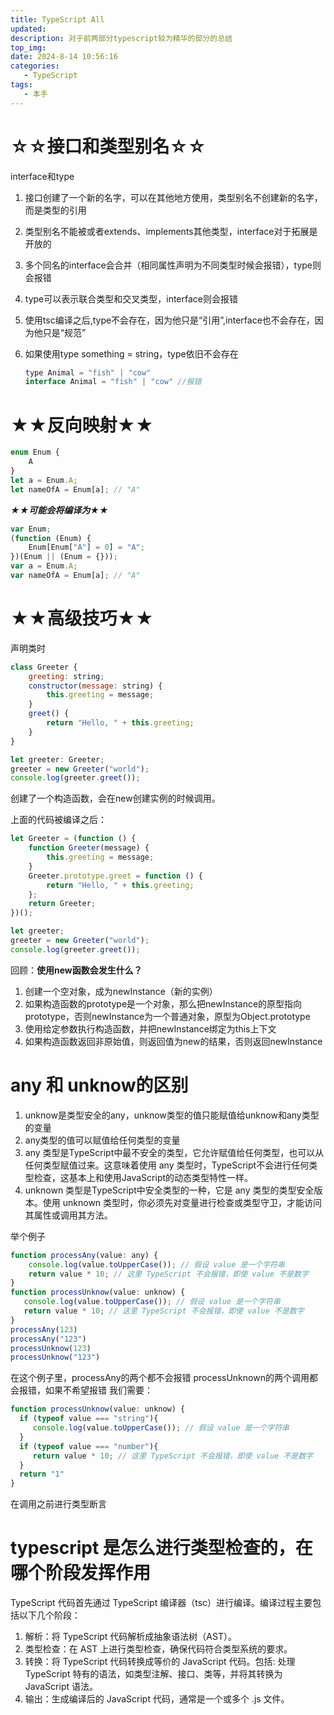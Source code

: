 ```yaml
---
title: TypeScript All
updated:
description: 对于前两部分typescript较为精华的部分的总结
top_img:
date: 2024-8-14 10:56:16
categories:
   - TypeScript
tags:
   - 本手
---
```


# ☆☆接口和类型别名☆☆

interface和type

1. 接口创建了一个新的名字，可以在其他地方使用，类型别名不创建新的名字，而是类型的引用
2. 类型别名不能被或者extends、implements其他类型，interface对于拓展是开放的
3. 多个同名的interface会合并（相同属性声明为不同类型时候会报错），type则会报错
4. type可以表示联合类型和交叉类型，interface则会报错
5. 使用tsc编译之后,type不会存在，因为他只是“引用”,interface也不会存在，因为他只是“规范”
6. 如果使用type something = string，type依旧不会存在

    ```jsx
    type Animal = "fish" | "cow"
    interface Animal = "fish" | "cow" //报错
    ```
   

# ★★反向映射★★

```jsx
enum Enum {
    A
}
let a = Enum.A;
let nameOfA = Enum[a]; // "A"
```

***★★可能会将编译为★★***

```jsx
var Enum;
(function (Enum) {
    Enum[Enum["A"] = 0] = "A";
})(Enum || (Enum = {}));
var a = Enum.A;
var nameOfA = Enum[a]; // "A"
```

# ★★高级技巧★★

声明类时

```jsx
class Greeter {
    greeting: string;
    constructor(message: string) {
        this.greeting = message;
    }
    greet() {
        return "Hello, " + this.greeting;
    }
}

let greeter: Greeter;
greeter = new Greeter("world");
console.log(greeter.greet());
```

创建了一个构造函数，会在new创建实例的时候调用。

上面的代码被编译之后：

```jsx
let Greeter = (function () {
    function Greeter(message) {
        this.greeting = message;
    }
    Greeter.prototype.greet = function () {
        return "Hello, " + this.greeting;
    };
    return Greeter;
})();

let greeter;
greeter = new Greeter("world");
console.log(greeter.greet());
```

回顾：**使用new函数会发生什么？**

1. 创建一个空对象，成为newInstance（新的实例）
2. 如果构造函数的prototype是一个对象，那么把newInstance的原型指向prototype，否则newInstance为一个普通对象，原型为Object.prototype
3. 使用给定参数执行构造函数，并把newInstance绑定为this上下文
4. 如果构造函数返回非原始值，则返回值为new的结果，否则返回newInstance

# any 和 unknow的区别

1. unknow是类型安全的any，unknow类型的值只能赋值给unknow和any类型的变量
2. any类型的值可以赋值给任何类型的变量
3. any 类型是TypeScript中最不安全的类型，它允许赋值给任何类型，也可以从任何类型赋值过来。这意味着使用 any 类型时，TypeScript不会进行任何类型检查，这基本上和使用JavaScript的动态类型特性一样。 
4. unknown 类型是TypeScript中安全类型的一种，它是 any 类型的类型安全版本。使用 unknown 类型时，你必须先对变量进行检查或类型守卫，才能访问其属性或调用其方法。

举个例子
```javascript
function processAny(value: any) {
    console.log(value.toUpperCase()); // 假设 value 是一个字符串
    return value * 10; // 这里 TypeScript 不会报错，即使 value 不是数字
}
function processUnknow(value: unknow) {
   console.log(value.toUpperCase()); // 假设 value 是一个字符串
   return value * 10; // 这里 TypeScript 不会报错，即使 value 不是数字
}
processAny(123)
processAny("123")
processUnknow(123)
processUnknow("123")
```

在这个例子里，processAny的两个都不会报错
processUnknown的两个调用都会报错，如果不希望报错
我们需要：
```javascript
function processUnknow(value: unknow) {
  if (typeof value === "string"){
     console.log(value.toUpperCase()); // 假设 value 是一个字符串
  }
  if (typeof value === "number"){
     return value * 10; // 这里 TypeScript 不会报错，即使 value 不是数字
  }
  return "1"
}
```
在调用之前进行类型断言

# typescript 是怎么进行类型检查的，在哪个阶段发挥作用

TypeScript 代码首先通过 TypeScript 编译器（tsc）进行编译。编译过程主要包括以下几个阶段：

1. 解析：将 TypeScript 代码解析成抽象语法树（AST）。 
2. 类型检查：在 AST 上进行类型检查，确保代码符合类型系统的要求。
3. 转换：将 TypeScript 代码转换成等价的 JavaScript 代码。包括: 处理 TypeScript 特有的语法，如类型注解、接口、类等，并将其转换为 JavaScript 语法。
4. 输出：生成编译后的 JavaScript 代码，通常是一个或多个 .js 文件。


